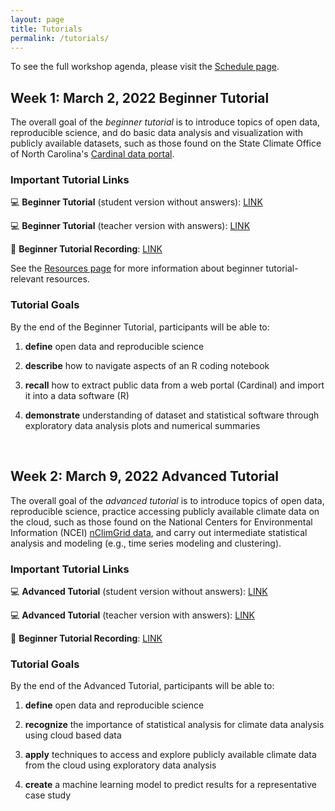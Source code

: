 ```yaml
---
layout: page
title: Tutorials
permalink: /tutorials/
---
```


To see the full workshop agenda, please visit the [Schedule page](https://open-climate-data-science.github.io/schedule/).

## Week 1: March 2, 2022 Beginner Tutorial

The overall goal of the *beginner tutorial* is to introduce topics of open data, reproducible science, and do basic data analysis and visualization with publicly available datasets, such as those found on the State Climate Office of North Carolina's [Cardinal data portal](https://products.climate.ncsu.edu/cardinal/). 

### Important Tutorial Links

:computer: **Beginner Tutorial** (student version without answers): [LINK](https://mybinder.org/v2/gh/open-climate-data-science/ocds-sandbox/HEAD?urlpath=git-pull%3Frepo%3Dhttps%253A%252F%252Fgithub.com%252Fopen-climate-data-science%252Ftutorial-beginner-track%26urlpath%3Dlab%252Ftree%252Ftutorial-beginner-track%252Fbeginner_tutorial_student.ipynb%26branch%3Dmain)

:computer: **Beginner Tutorial** (teacher version with answers): [LINK](https://mybinder.org/v2/gh/open-climate-data-science/ocds-sandbox/HEAD?urlpath=git-pull%3Frepo%3Dhttps%253A%252F%252Fgithub.com%252Fopen-climate-data-science%252Ftutorial-beginner-track%26urlpath%3Dlab%252Ftree%252Ftutorial-beginner-track%252Fbeginner_tutorial_teacher.ipynb%26branch%3Dmain)

:movie_camera: **Beginner Tutorial Recording**: [LINK](https://ncsu.zoom.us/rec/play/kH3VUj10WCDYxpGw-om0rwV7Nx8WMwHsmLGvkhhJY2BsbD_ayDSuUHjzoPkGCZOrUE8e-ZFiklqPdbhr.triKHHBNipmBVf3x?continueMode=true&_x_zm_rtaid=zazLc9H9QYe_HhdGj90wpQ.1646335232872.900a475613b742b49975029e137bd9f8&_x_zm_rhtaid=628)

See the [Resources page](https://open-climate-data-science.github.io/schedule/resources/) for more information about beginner tutorial-relevant resources.

### Tutorial Goals

By the end of the Beginner Tutorial, participants will be able to:

1. **define** open data and reproducible science

2. **describe** how to navigate aspects of an R coding notebook

3. **recall** how to extract public data from a web portal (Cardinal) and import it into a data software (R)

4. **demonstrate** understanding of dataset and statistical software through exploratory data analysis plots and numerical summaries

<br>

## Week 2: March 9, 2022 Advanced Tutorial

The overall goal of the *advanced tutorial* is to introduce topics of open data, reproducible science, practice accessing publicly available climate data on the cloud, such as those found on the National Centers for Environmental Information (NCEI) [nClimGrid data](https://nclimgrid-cisess-reports.s3.amazonaws.com/index.html), and carry out intermediate statistical analysis and modeling (e.g., time series modeling and clustering).

### Important Tutorial Links

:computer: **Advanced Tutorial** (student version without answers): [LINK](https://mybinder.org/v2/gh/open-climate-data-science/ocds-sandbox/HEAD?urlpath=git-pull%3Frepo%3Dhttps%253A%252F%252Fgithub.com%252Fopen-climate-data-science%252Ftutorial-advanced-track%26urlpath%3Dlab%252Ftree%252Ftutorial-advanced-track%252Fadvanced_tutorial_student.ipynb%26branch%3Dmain)

:computer: **Advanced Tutorial** (teacher version with answers): [LINK](https://mybinder.org/v2/gh/open-climate-data-science/ocds-sandbox/HEAD?urlpath=git-pull%3Frepo%3Dhttps%253A%252F%252Fgithub.com%252Fopen-climate-data-science%252Ftutorial-advanced-track%26urlpath%3Dlab%252Ftree%252Ftutorial-advanced-track%252Fadvanced_tutorial_teacher.ipynb%26branch%3Dmain)

:movie_camera: **Beginner Tutorial Recording**: [LINK](https://ncsu.zoom.us/rec/share/QGUkcKi_AX5Qr3kmLniqiUt1qzmbStOiX5qkEFyDRjXMEF-0A0RmlNug6PvAQSgF.IT5EqztGQcjSaeHA?startTime=1646848772000)

### Tutorial Goals

By the end of the Advanced Tutorial, participants will be able to:

1. **define** open data and reproducible science

2. **recognize** the importance of statistical analysis for climate data analysis using cloud based data

3. **apply** techniques to access and explore publicly available climate data from the cloud using exploratory data analysis 

4. **create** a machine learning model to predict results for a representative case study